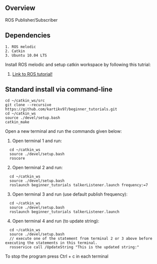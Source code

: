 ## Overview

ROS Publisher/Subscriber 

## Dependencies
```
1. ROS melodic
2. Catkin
3. Ubuntu 10.04 LTS
```
Install ROS melodic and setup catkin workspace by following this tutrial:
1. [Link to ROS tutorial!](http://wiki.ros.org/ROS/Tutorials/InstallingandConfiguringROSEnvironment)

## Standard install via command-line
```
cd ~/catkin_ws/src
git clone --recursive https://github.com/kartikv97/beginner_tutorials.git
cd ~/catkin_ws
source ./devel/setup.bash
catkin_make
```
Open a new terminal and run the commands given below:

1. Open terminal 1 and run:
```
  cd ~/catkin_ws
  source ./devel/setup.bash
  roscore
```  
2. Open terminal 2 and run:
```
  cd ~/catkin_ws
  source ./devel/setup.bash
  roslaunch beginner_tutorials talkerListener.launch frequency:=7
```
  
3. Open terminal 3 and run (use default publish frequency):
```
  cd ~/catkin_ws
  source ./devel/setup.bash
  roslaunch beginner_tutorials talkerListener.launch
```

4. Open terminal 4 and run (to update string):
```
  cd ~/catkin_ws
  source ./devel/setup.bash
  // execute one of the statement from terminal 2 or 3 above before executing the statements in this terminal. 
  rosservice call /UpdateString "This is the updated string:"
```
To stop the program press Ctrl + c in each terminal 


